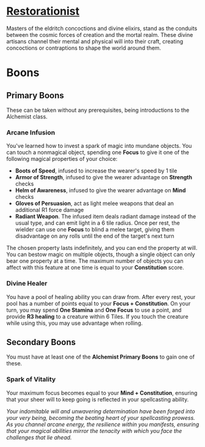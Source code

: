 # [Restorationist](Restorationist.md)
Masters of the eldritch concoctions and divine elixirs, stand as the conduits between the cosmic forces of creation and the mortal realm. These divine artisans channel their mental and physical will into their craft, creating concoctions or contraptions to shape the world around them.

# Boons

## Primary Boons
These can be taken without any prerequisites, being introductions to the Alchemist class.

### Arcane Infusion
You've learned how to invest a spark of magic into mundane objects. You can touch a nonmagical object, spending one **Focus** to give it one of the following magical properties of your choice:

- **Boots of Speed**, infused to increase the wearer's speed by 1 tile
- **Armor of Strength**, infused to give the wearer advantage on **Strength** checks
- **Helm of Awareness**, infused to give the wearer advantage on **Mind** checks
- **Gloves of Persuasion**, act as light melee weapons that deal an additional R1 force damage
- **Radiant Weapon**. The infused item deals radiant damage instead of the usual type, and can emit light in a 6 tile radius. Once per rest, the wielder can use one **Focus** to blind a melee target, giving them disadvantage on any rolls until the end of the target's next turn

The chosen property lasts indefinitely, and you can end the property at will. You can bestow magic on multiple objects, though a single object can only bear one property at a time. The maximum number of objects you can affect with this feature at one time is equal to your **Constitution** score.

### Divine Healer
You have a pool of healing ability you can draw from. After every rest, your pool has a number of points equal to your **Focus + Constitution**. On your turn, you may spend **One Stamina** and **One Focus** to use a point, and provide **R3 healing** to a creature within 6 Tiles. If you touch the creature while using this, you may use advantage when rolling.

## Secondary Boons
You must have at least one of the **Alchemist Primary Boons** to gain one of these.

### Spark of Vitality
Your maximum focus becomes equal to your **Mind + Constitution**, ensuring that your sheer will to keep going is reflected in your spellcasting ability.

*Your indomitable will and unwavering determination have been forged into your very being, becoming the beating heart of your spellcasting prowess. As you channel arcane energy, the resilience within you manifests, ensuring that your magical abilities mirror the tenacity with which you face the challenges that lie ahead.*
